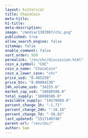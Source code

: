 ```yaml
---
layout: historical
title: ChainCoin
meta-title: 
h1-title: 
meta-description: 
image: "/media/1383907/chc.png"
published: true
allow_search_engine: false
sitemap: false
enable_comment: false
sort_order: 559
permalink: "/en/chc/discussion.html"
coin_a_symbol: "CHC"
coin_a_name: "ChainCoin"
coin_a_lower_case: "chc"
price_usd: "0.485259"
price_btc: "0.00004130"
24h_volume_usd: "34155.6"
market_cap_usd: "16608506.0"
total_supply: "16608506.0"
available_supply: "14578808.0"
percent_change_1h: "-1.71"
percent_change_24h: "-10.18"
percent_change_7d: "-38.82"
last_updated: "1517140746"
parent-url: "/en/chc/"
author: Sam
---
```


